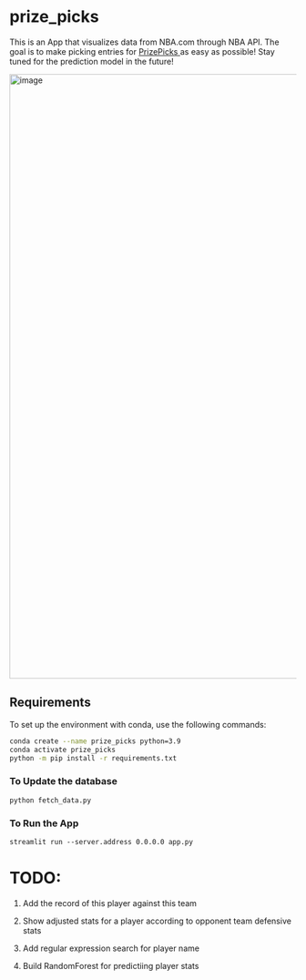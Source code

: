 # prize_picks

This is an App that visualizes data from NBA.com through NBA API. The goal is to make picking entries for <a href="https://www.prizepicks.com/"> PrizePicks </a> as easy as possible!
Stay tuned for the prediction model in the future! 

<img width="1062" alt="image" src="https://github.com/whuang288alex/prize_picks/assets/91099638/d52b5c52-9dd9-41de-bbc0-e1800f16a02c">

## Requirements

To set up the environment with conda, use the following commands:

```sh
conda create --name prize_picks python=3.9
conda activate prize_picks
python -m pip install -r requirements.txt
```

### To Update the database

```
python fetch_data.py
```

### To Run the App

```
streamlit run --server.address 0.0.0.0 app.py
```

# TODO:

1. Add the record of this player against this team

2. Show adjusted stats for a player according to opponent team defensive stats

3. Add regular expression search for player name

4. Build RandomForest for predictiing player stats
